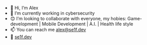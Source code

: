 - 👋 Hi, I’m Alex
- 🥷 I’m currently working in cybersecurity
- 😊 I’m looking to collaborate with everyone, my hobies: Game-development | Mobile Development | A.I. | Health life style
- 📫 You can reach me alex@se1f.dev
- 🔗 [se1f.dev](https://se1f.dev/)
<!---
se1fDEV/se1fDEV is a ✨ special ✨ repository because its `README.md` (this file) appears on your GitHub profile.
You can click the Preview link to take a look at your changes.
--->

